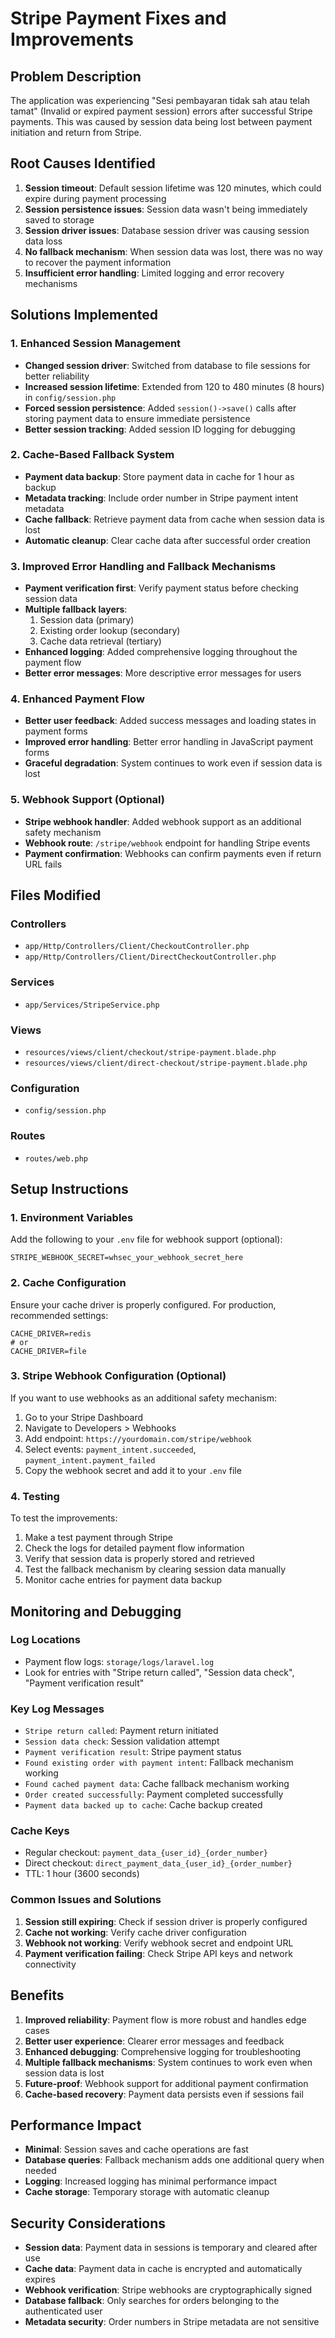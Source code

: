 # Stripe Payment Fixes and Improvements

## Problem Description
The application was experiencing "Sesi pembayaran tidak sah atau telah tamat" (Invalid or expired payment session) errors after successful Stripe payments. This was caused by session data being lost between payment initiation and return from Stripe.

## Root Causes Identified
1. **Session timeout**: Default session lifetime was 120 minutes, which could expire during payment processing
2. **Session persistence issues**: Session data wasn't being immediately saved to storage
3. **Session driver issues**: Database session driver was causing session data loss
4. **No fallback mechanism**: When session data was lost, there was no way to recover the payment information
5. **Insufficient error handling**: Limited logging and error recovery mechanisms

## Solutions Implemented

### 1. Enhanced Session Management
- **Changed session driver**: Switched from database to file sessions for better reliability
- **Increased session lifetime**: Extended from 120 to 480 minutes (8 hours) in `config/session.php`
- **Forced session persistence**: Added `session()->save()` calls after storing payment data to ensure immediate persistence
- **Better session tracking**: Added session ID logging for debugging

### 2. Cache-Based Fallback System
- **Payment data backup**: Store payment data in cache for 1 hour as backup
- **Metadata tracking**: Include order number in Stripe payment intent metadata
- **Cache fallback**: Retrieve payment data from cache when session data is lost
- **Automatic cleanup**: Clear cache data after successful order creation

### 3. Improved Error Handling and Fallback Mechanisms
- **Payment verification first**: Verify payment status before checking session data
- **Multiple fallback layers**: 
  1. Session data (primary)
  2. Existing order lookup (secondary)
  3. Cache data retrieval (tertiary)
- **Enhanced logging**: Added comprehensive logging throughout the payment flow
- **Better error messages**: More descriptive error messages for users

### 4. Enhanced Payment Flow
- **Better user feedback**: Added success messages and loading states in payment forms
- **Improved error handling**: Better error handling in JavaScript payment forms
- **Graceful degradation**: System continues to work even if session data is lost

### 5. Webhook Support (Optional)
- **Stripe webhook handler**: Added webhook support as an additional safety mechanism
- **Webhook route**: `/stripe/webhook` endpoint for handling Stripe events
- **Payment confirmation**: Webhooks can confirm payments even if return URL fails

## Files Modified

### Controllers
- `app/Http/Controllers/Client/CheckoutController.php`
- `app/Http/Controllers/Client/DirectCheckoutController.php`

### Services
- `app/Services/StripeService.php`

### Views
- `resources/views/client/checkout/stripe-payment.blade.php`
- `resources/views/client/direct-checkout/stripe-payment.blade.php`

### Configuration
- `config/session.php`

### Routes
- `routes/web.php`

## Setup Instructions

### 1. Environment Variables
Add the following to your `.env` file for webhook support (optional):
```
STRIPE_WEBHOOK_SECRET=whsec_your_webhook_secret_here
```

### 2. Cache Configuration
Ensure your cache driver is properly configured. For production, recommended settings:
```
CACHE_DRIVER=redis
# or
CACHE_DRIVER=file
```

### 3. Stripe Webhook Configuration (Optional)
If you want to use webhooks as an additional safety mechanism:

1. Go to your Stripe Dashboard
2. Navigate to Developers > Webhooks
3. Add endpoint: `https://yourdomain.com/stripe/webhook`
4. Select events: `payment_intent.succeeded`, `payment_intent.payment_failed`
5. Copy the webhook secret and add it to your `.env` file

### 4. Testing
To test the improvements:

1. Make a test payment through Stripe
2. Check the logs for detailed payment flow information
3. Verify that session data is properly stored and retrieved
4. Test the fallback mechanism by clearing session data manually
5. Monitor cache entries for payment data backup

## Monitoring and Debugging

### Log Locations
- Payment flow logs: `storage/logs/laravel.log`
- Look for entries with "Stripe return called", "Session data check", "Payment verification result"

### Key Log Messages
- `Stripe return called`: Payment return initiated
- `Session data check`: Session validation attempt
- `Payment verification result`: Stripe payment status
- `Found existing order with payment intent`: Fallback mechanism working
- `Found cached payment data`: Cache fallback mechanism working
- `Order created successfully`: Payment completed successfully
- `Payment data backed up to cache`: Cache backup created

### Cache Keys
- Regular checkout: `payment_data_{user_id}_{order_number}`
- Direct checkout: `direct_payment_data_{user_id}_{order_number}`
- TTL: 1 hour (3600 seconds)

### Common Issues and Solutions

1. **Session still expiring**: Check if session driver is properly configured
2. **Cache not working**: Verify cache driver configuration
3. **Webhook not working**: Verify webhook secret and endpoint URL
4. **Payment verification failing**: Check Stripe API keys and network connectivity

## Benefits

1. **Improved reliability**: Payment flow is more robust and handles edge cases
2. **Better user experience**: Clearer error messages and feedback
3. **Enhanced debugging**: Comprehensive logging for troubleshooting
4. **Multiple fallback mechanisms**: System continues to work even when session data is lost
5. **Future-proof**: Webhook support for additional payment confirmation
6. **Cache-based recovery**: Payment data persists even if sessions fail

## Performance Impact

- **Minimal**: Session saves and cache operations are fast
- **Database queries**: Fallback mechanism adds one additional query when needed
- **Logging**: Increased logging has minimal performance impact
- **Cache storage**: Temporary storage with automatic cleanup

## Security Considerations

- **Session data**: Payment data in sessions is temporary and cleared after use
- **Cache data**: Payment data in cache is encrypted and automatically expires
- **Webhook verification**: Stripe webhooks are cryptographically signed
- **Database fallback**: Only searches for orders belonging to the authenticated user
- **Metadata security**: Order numbers in Stripe metadata are not sensitive 